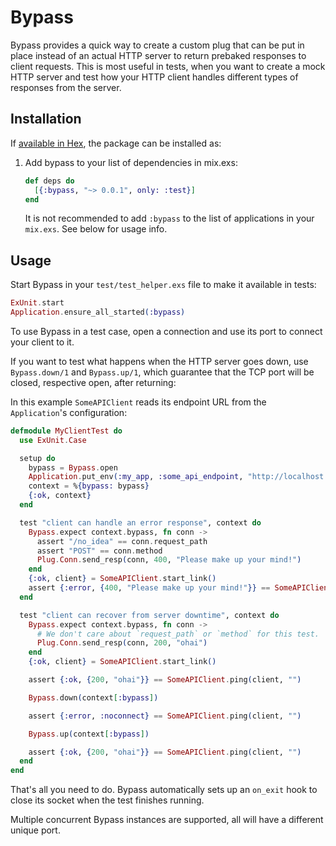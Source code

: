 # Bypass

Bypass provides a quick way to create a custom plug that can be put in place instead of an actual
HTTP server to return prebaked responses to client requests. This is most useful in tests, when you
want to create a mock HTTP server and test how your HTTP client handles different types of
responses from the server.


## Installation

If [available in Hex](https://hex.pm/docs/publish), the package can be installed as:

  1. Add bypass to your list of dependencies in mix.exs:

     ```elixir
     def deps do
       [{:bypass, "~> 0.0.1", only: :test}]
     end
     ```

     It is not recommended to add `:bypass` to the list of applications in your `mix.exs`. See below
     for usage info.


## Usage

Start Bypass in your `test/test_helper.exs` file to make it available in tests:

```elixir
ExUnit.start
Application.ensure_all_started(:bypass)
```

To use Bypass in a test case, open a connection and use its port to connect your client to it.

If you want to test what happens when the HTTP server goes down, use `Bypass.down/1` and
`Bypass.up/1`, which guarantee that the TCP port will be closed, respective open, after returning:

In this example `SomeAPIClient` reads its endpoint URL from the `Application`'s configuration:

```elixir
defmodule MyClientTest do
  use ExUnit.Case

  setup do
    bypass = Bypass.open
    Application.put_env(:my_app, :some_api_endpoint, "http://localhost:#{bypass.port}/")
    context = %{bypass: bypass}
    {:ok, context}
  end

  test "client can handle an error response", context do
    Bypass.expect context.bypass, fn conn ->
      assert "/no_idea" == conn.request_path
      assert "POST" == conn.method
      Plug.Conn.send_resp(conn, 400, "Please make up your mind!")
    end
    {:ok, client} = SomeAPIClient.start_link()
    assert {:error, {400, "Please make up your mind!"}} == SomeAPIClient.post_no_idea(client, "")
  end

  test "client can recover from server downtime", context do
    Bypass.expect context.bypass, fn conn ->
      # We don't care about `request_path` or `method` for this test.
      Plug.Conn.send_resp(conn, 200, "ohai")
    end
    {:ok, client} = SomeAPIClient.start_link()

    assert {:ok, {200, "ohai"}} == SomeAPIClient.ping(client, "")

    Bypass.down(context[:bypass])

    assert {:error, :noconnect} == SomeAPIClient.ping(client, "")

    Bypass.up(context[:bypass])

    assert {:ok, {200, "ohai"}} == SomeAPIClient.ping(client, "")
  end
end
```

That's all you need to do. Bypass automatically sets up an `on_exit` hook to close its socket when
the test finishes running.

Multiple concurrent Bypass instances are supported, all will have a different unique port.
